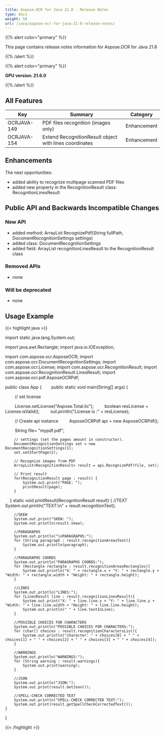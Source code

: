 ```yaml
---
title: Aspose.OCR for Java 21.8 - Release Notes
type: docs
weight: 50
url: /java/aspose-ocr-for-java-21-8-release-notes/
---
```


{{% alert color="primary" %}}

This page contains release notes information for Aspose.OCR for Java 21.8

{{% /alert %}}

{{% alert color="primary" %}}

**GPU version: 21.6.0**

{{% /alert %}}

## All Features

|Key|Summary|Category|
|---|---|---|
|OCRJAVA-149|PDF files recognition (images only)|Enhancement|
|OCRJAVA-154|Extend RecognitionResult object with lines coordinates|Enhancement|


## Enhancements

The next opportunities:

- added ability to recognize multipage scanned PDF files
- added new property in the RecognitionResult class: RecognitionLinesResult

## Public API and Backwards Incompatible Changes

### New API

-  added method: ArrayList<RecognitionResult> RecognizePdf(String fullPath, DocumentRecognitionSettings settings)
-  added class: DocumentRecognitionSettings
-  added field:  ArrayList<LinesResult> recognitionLinesResult to the RecognitionResult class

### Removed APIs

- none


### Will be deprecated

- none

## Usage Example

{{< highlight java >}}

import static java.lang.System.out;

import java.awt.Rectangle;
import java.io.IOException;

import com.aspose.ocr.AsposeOCR;
import com.aspose.ocr.DocumentRecognitionSettings;
import com.aspose.ocr.License;
import com.aspose.ocr.RecognitionResult;
import com.aspose.ocr.RecognitionResult.LinesResult;
import com.aspose.ocr.pdf.AsposeOCRPdf;


public class App {
       public static void main(String[] args) {

        // set license    

        License.setLicense("Aspose.Total.lic");
        boolean resLicense = License.isValid();
        out.println("License is :" + resLicense);

        // Create api instance
        AsposeOCRPdf api = new AsposeOCRPdf();

        String file= "mypdf.pdf";		
		
	    // settings (set the pages amount in constructor). 
		DocumentRecognitionSettings set = new DocumentRecognitionSettings(1);
		set.setStartPage(2);
		
		// Recognize images from PDF 
		ArrayList<RecognitionResult> result = api.RecognizePdf(file, set);

		// Print result
		for(RecognitionResult page : result) {
			System.out.print("PAGE: ");
			printResult(page);
		}

    }
  static void printResult(RecognitionResult result) {
    	//TEXT
    	System.out.println("TEXT:\n" + result.recognitionText);
    	
    	//SKEW
    	System.out.print("SKEW: ");
    	System.out.println(result.skew);
    	
    	//PARAGRAPHS
    	System.out.println("\nPARAGRAPHS:");    	
    	for (String paragraph : result.recognitionAreasText){
    		System.out.println(paragraph);
    	}
    	
     	//PARAGRAPHS COORDS
    	System.out.println("PARAGRAPHS COORDS:");
    	for (Rectangle rectangle : result.recognitionAreasRectangles){
    		System.out.println("X: " + rectangle.x + "Y: " + rectangle.y + "Width: " + rectangle.width + "Height: " + rectangle.height);
    	}
    	
    	//LINES
    	System.out.println("LINES:");
    	for (LinesResult line : result.recognitionLinesResult){
    		System.out.print("X: " + line.line.x + "Y: " + line.line.y + "Width: " + line.line.width + "Height: " + line.line.height);
    		System.out.println(" " + line.textInLine);
    	}
    	
    	//POSSIBLE CHOICES FOR CHARACTERS
    	System.out.println("POSSIBLE CHOICES FOR CHARACTERS:");
    	for (char[] choices : result.recognitionCharactersList){
    		System.out.println("character: " + choices[0] + " " + choices[1] + " " + choices[2] + " " + choices[3] + " " + choices[4]);
    	}    	
    	
    	//WARNINGS
    	System.out.println("WARNINGS:");
    	for (String warning : result.warnings){
    		System.out.print(warning);
    	}
    	
    	//JSON
    	System.out.println("JSON:");
    	System.out.print(result.GetJson());
    	
    	//SPELL-CHECK CORRECTED TEXT
    	System.out.println("SPELL-CHECK CORRECTED TEXT:");
    	System.out.print(result.getSpellCheckCorrectedText());
    }
}

{{< /highlight >}}
